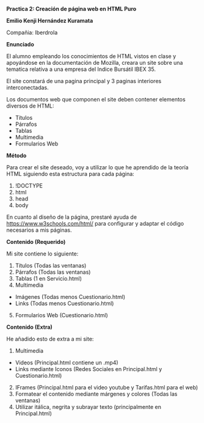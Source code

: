 **__Practica 2: Creación de página web en HTML Puro__**

__Emilio Kenji Hernández Kuramata__

Compañia: Iberdrola

**Enunciado**

El alumno empleando los conocimientos de HTML vistos en clase
y apoyándose en la documentación de Mozilla, creara un 
site sobre una tematica relativa a una empresa del Indice Bursátil IBEX 35.

El site constará de una pagina principal y 3 paginas interiores interconectadas.

Los documentos web que componen el site deben contener elementos diversos de HTML:

- Títulos
- Párrafos
- Tablas
- Multimedia
- Formularios Web

**Método**

Para crear el site deseado, voy a utilizar lo que he aprendido de la teoría HTML siguiendo esta estructura para cada página:
1) !DOCTYPE 
2)  html
3)  head 
4)  body


En cuanto al diseño de la página, prestaré ayuda de https://www.w3schools.com/html/ para configurar y adaptar el código necesarios a mis páginas.

**Contenido (Requerido)**

Mi site contiene lo siguiente:

1) Títulos (Todas las ventanas) 
2) Párrafos (Todas las ventanas)
3) Tablas (1 en Servicio.html)
4) Multimedia 
  - Imágenes (Todas menos Cuestionario.html)
  - Links (Todas menos Cuestionario.html)
5) Formularios Web (Cuestionario.html)


**Contenido (Extra)**

He añadido esto de extra a mi site:

1) Multimedia
  - Videos (Principal.html contiene un .mp4)
  - Links mediante Iconos (Redes Sociales en Principal.html y Cuestionario.html)
2) IFrames (Principal.html para el video youtube y Tarifas.html para el web)
3) Formatear el contenido mediante márgenes y colores (Todas las ventanas)
4) Utilizar itálica, negrita y subrayar texto (principalmente en Principal.html) 